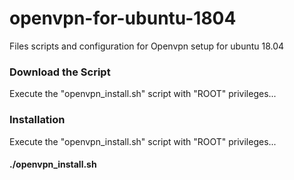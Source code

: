 # openvpn-for-ubuntu-1804
Files scripts and configuration for Openvpn setup for ubuntu 18.04

### Download the Script
Execute the "openvpn_install.sh" script with "ROOT" privileges...

### Installation
Execute the "openvpn_install.sh" script with "ROOT" privileges...

#### ./openvpn_install.sh
